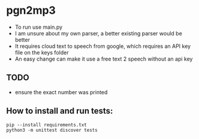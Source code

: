 # pgn2mp3

- To run use main.py
- I am unsure about my own parser, a better existing parser would be better
- It requires cloud text to speech from google, which requires an API key file on the keys folder
- An easy change can make it use a free text 2 speech without an api key

## TODO

- ensure the exact number was printed

## How to install and run tests:

```
pip --install requirements.txt
python3 -m unittest discover tests
```